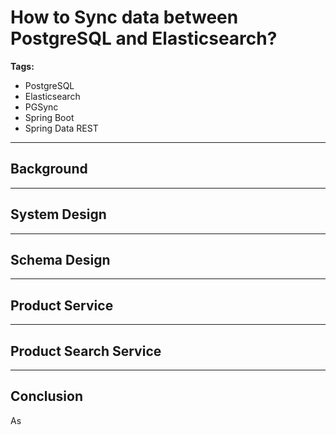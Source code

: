 <!-- 
theme: gaia
paginate: true
footer: © Bhuwan Prasad Updhyay [https://bhuwanupadhyay.github.io/]
-->

# How to Sync data between PostgreSQL and Elasticsearch?

**Tags:**

- PostgreSQL
- Elasticsearch
- PGSync
- Spring Boot
- Spring Data REST

---

## Background


---

## System Design


---

## Schema Design

---

## Product Service

---

## Product Search Service

---

## Conclusion

As 
